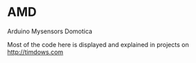 # AMD
Arduino Mysensors Domotica

Most of the code here is displayed and explained in projects on http://timdows.com
